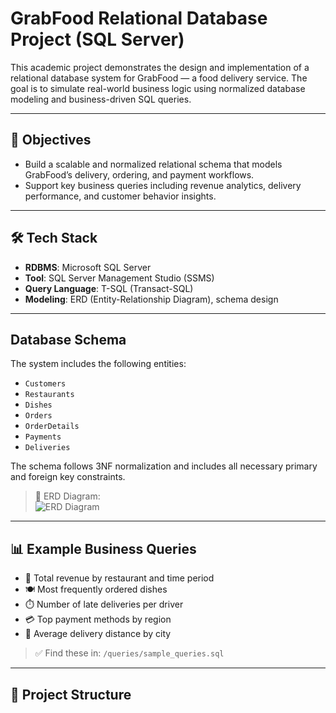 #  GrabFood Relational Database Project (SQL Server)

This academic project demonstrates the design and implementation of a relational database system for GrabFood — a food delivery service. The goal is to simulate real-world business logic using normalized database modeling and business-driven SQL queries.

---

## 🎯 Objectives

- Build a scalable and normalized relational schema that models GrabFood’s delivery, ordering, and payment workflows.
- Support key business queries including revenue analytics, delivery performance, and customer behavior insights.

---

## 🛠️ Tech Stack

- **RDBMS**: Microsoft SQL Server
- **Tool**: SQL Server Management Studio (SSMS)
- **Query Language**: T-SQL (Transact-SQL)
- **Modeling**: ERD (Entity-Relationship Diagram), schema design

---

##  Database Schema

The system includes the following entities:

- `Customers`
- `Restaurants`
- `Dishes`
- `Orders`
- `OrderDetails`
- `Payments`
- `Deliveries`

The schema follows 3NF normalization and includes all necessary primary and foreign key constraints.

> 📎 ERD Diagram:  
> ![ERD Diagram](https://drive.google.com/file/d/1kRrmrJ3bEca9OI_UhAvfXCyPLRL-Qst4/view?usp=sharing)

---

## 📊 Example Business Queries

- 🥡 Total revenue by restaurant and time period  
- 🍽️ Most frequently ordered dishes  
- ⏱️ Number of late deliveries per driver  
- 💳 Top payment methods by region  
- 📍 Average delivery distance by city

> ✅ Find these in: `/queries/sample_queries.sql`

---

## 📁 Project Structure


